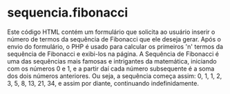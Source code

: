 # sequencia.fibonacci
Este código HTML contém um formulário que solicita ao usuário inserir o número de termos da sequência de Fibonacci que ele deseja gerar. Após o envio do formulário, o PHP é usado para calcular os primeiros 'n' termos da sequência de Fibonacci e exibi-los na página.
A Sequência de Fibonacci é uma das sequências mais famosas e intrigantes da matemática, iniciando com os números 0 e 1, e a partir daí cada número subsequente é a soma dos dois números anteriores. Ou seja, a sequência começa assim: 0, 1, 1, 2, 3, 5, 8, 13, 21, 34, e assim por diante, continuando indefinidamente.






